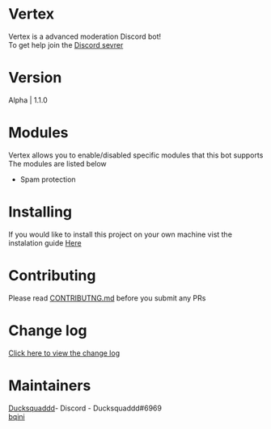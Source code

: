 # Vertex

Vertex is a advanced moderation Discord bot!<br>
To get help join the [Discord sevrer](https://discord.gg/EcdPApY8Kd)

# Version

Alpha | 1.1.0

# Modules

Vertex allows you to enable/disabled specific modules that this bot supports <br>The modules are listed below

- Spam protection

# Installing

If you would like to install this project on your own machine vist the instalation guide [Here](/installing/)

# Contributing

Please read [CONTRIBUTNG.md](/contributing.md/) before you submit any PRs

# Change log

[Click here to view the change log](/changelog.md/)

# Maintainers

[Ducksquaddd](https://github.com/Ducksquaddd)- Discord - Ducksquaddd#6969<br>
[bqini](https://github.com/bqini)
